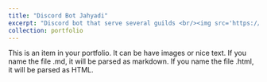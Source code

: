 ```yaml
---
title: "Discord Bot Jahyadi"
excerpt: "Discord bot that serve several guilds <br/><img src='https://hmnpeg.by.files.1drv.com/y4m2ecgu5JMzw4Fpd3LsuCsbxqKdJIlERNy_FxpuvEgUGAc_fuHE5e44HMUFbaVwykznnE-WmgojVlKQG45OQMGhQlkFz4mhu6ORncP0NZWkACgSBmLrImQV8U6lFv6fuxBZX35alHYon4VL74qrJTpLWcZh-eboixCD7kj0jWvZkj9aJBhG_Na2EBNqmhYY_oz2UepAlF6uaiZylnyCQLOLQ/jahyadi.png?psid=1' style='width:50%;height:50%;'>"
collection: portfolio
---
```


This is an item in your portfolio. It can be have images or nice text. If you name the file .md, it will be parsed as markdown. If you name the file .html, it will be parsed as HTML. 
